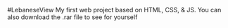#LebaneseView
My first web project based on HTML, CSS, & JS.
You can also download the .rar file to see for yourself
